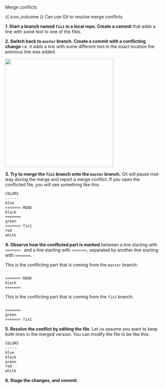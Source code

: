 <span id="title">Merge conflicts</span>

<span id="prereqs"><panel src="../branch/unit-inElsewhere-asFlat.md" boilerplate header="{{ icon_prereq }} %%Tools → Git & GitHub → Branching%%" popup-url="{{ baseUrl }}/gitAndGithub/branch" /></span>

<span id="outcomes">{{ icon_outcome }} Can use Git to resolve merge conflicts</span>

<div id="body">

**1. Start a branch named `fix1` in a local repo. Create a commit** that adds a line with some text to one of the files.

**2. Switch back to `master` branch. Create a commit with a conflicting change** i.e. it adds a line with some different text in the exact location the previous line was added.

<img src="{{baseUrl}}/gitAndGithub/mergeConflicts/images/sourcetree_1.png" height="350" />
<p/>

**3. Try to merge the `fix1` branch onto the `master` branch.** Git will pause mid-way during the merge and report a merge conflict. If you open the conflicted file, you will see something like this:

```txt
COLORS
------
blue
<<<<<<< HEAD
black
=======
green
>>>>>>> fix1
red
white
```

**4. Observe how the conflicted part is marked** between a line starting with `<<<<<<< ` and a line starting with `>>>>>>>`, separated by another line starting with `=======`. 

This is the conflicting part that is coming from the `master` branch:

```txt

<<<<<<< HEAD
black
=======

```

This is the conflicting part that is coming from the `fix1` branch:

```txt

=======
green
>>>>>>> fix1

```

**5. Resolve the conflict by editing the file**. Let us assume you want to keep both lines in the merged version. You can modify the file to be like this:

```txt
COLORS
------
blue
black
green
red
white
```

**6. Stage the changes, and commit.**

</div>

<div id="extras">
</div>
